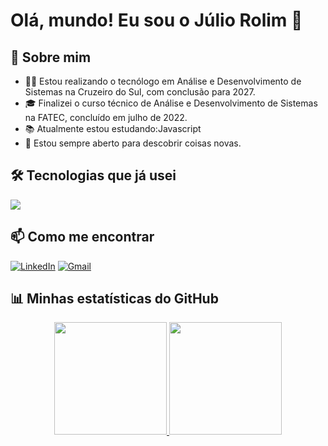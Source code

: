 # Olá, mundo! Eu sou o Júlio Rolim 👋

## 🚀 Sobre mim

- 👨‍💻 Estou realizando o tecnólogo em Análise e Desenvolvimento de Sistemas na Cruzeiro do Sul, com conclusão para 2027.
- 🎓 Finalizei o curso técnico de Análise e Desenvolvimento de Sistemas na FATEC, concluído em julho de 2022.
- 📚 Atualmente estou estudando:Javascript
- 🔭 Estou sempre aberto para descobrir coisas novas.

## 🛠️ Tecnologias que já usei

<p align="left">
  <a href="https://skillicons.dev">
     <img src="https://skillicons.dev/icons?i=replit,vscode,html,css,js,php,phpstorm,figma,git,github&theme=dark" />
  </a>
</p>

## 📫 Como me encontrar

[![LinkedIn](https://img.shields.io/badge/LinkedIn-blue?style=for-the-badge&logo=linkedin)](https://www.linkedin.com/in/j%C3%BAlio-rolim-b07522253/)
[![Gmail](https://img.shields.io/badge/Gmail-red?style=for-the-badge&logo=gmail)](mailto:juliorolimguimaraesduarte@gmail.com)


## 📊 Minhas estatísticas do GitHub

<div align="center">
  <a href="https://github.com/Julio-rgb863">
    <img height="180em" src="https://github-readme-stats.vercel.app/api?username=Julio-rgb863&show_icons=true&theme=dracula&include_all_commits=true&count_private=true"/>
    <img height="180em" src="https://github-readme-stats.vercel.app/api/top-langs/?username=Julio-rgb863&layout=compact&langs_count=7&theme=dracula"/>
  </a>
</div>
